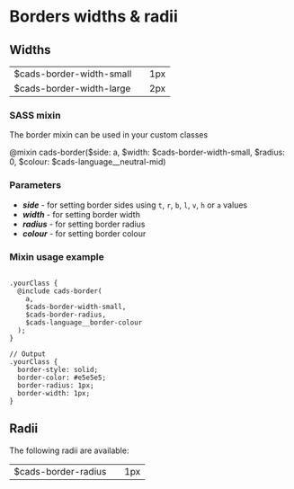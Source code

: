 # Borders widths & radii

## Widths

<table class="cads-stylebuide__table">
	<tbody>
		<tr>
			<td>$cads-border-width-small</td>
			<td><div class="cads-styleguide__sizing-border-medium" /></td>
			<td>1px</td>
		</tr>
		<tr>
			<td>$cads-border-width-large</td>
			<td><div class="cads-styleguide__sizing-border-large" /></td>
			<td>2px</td>
		</tr>
	</tbody>
</table>

### SASS mixin

The <span class="html inline">border</span> mixin can be used in your custom classes

<span class="html inline">@mixin cads-border($side: a, $width: $cads-border-width-small, $radius: 0, $colour: $cads-language__neutral-mid)</span>

### Parameters

-   **_side_** - for setting border sides using `t`, `r`, `b`, `l`, `v`, `h` or `a` values
-   **_width_** - for setting border width
-   **_radius_** - for setting border radius
-   **_colour_** - for setting border colour

### Mixin usage example

<pre class="html"><code>
.yourClass {
  @include cads-border(
    a,
    $cads-border-width-small,
    $cads-border-radius,
    $cads-language__border-colour
  );
}

// Output
.yourClass {
  border-style: solid;
  border-color: #e5e5e5;
  border-radius: 1px;
  border-width: 1px;
}
</code></pre>

## Radii

The following radii are available:

<table class="cads-stylebuide__table">
	<tbody>
		<tr>
			<td>$cads-border-radius</td>
			<td><div class="cads-styleguide__sizing-radius" /></td>
			<td>1px</td>
		</tr>
	</tbody>
</table>
